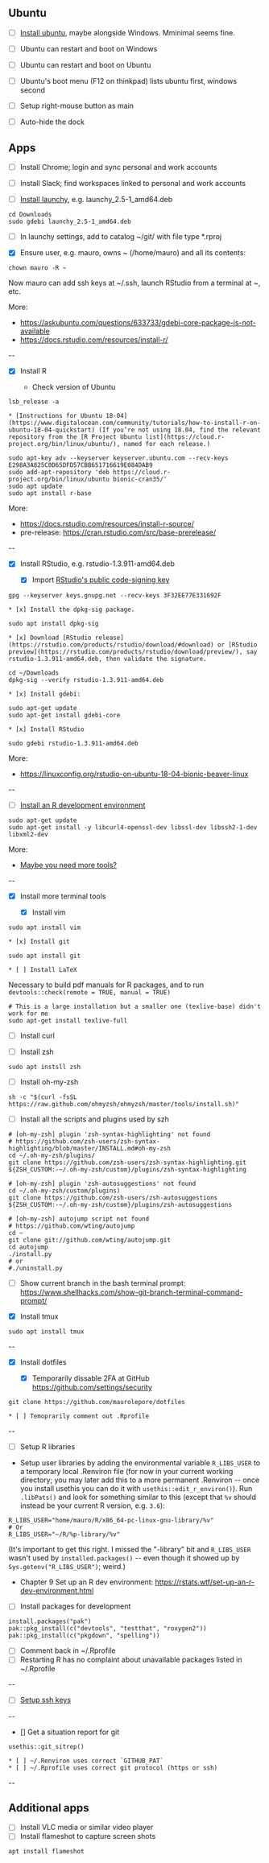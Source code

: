 ## Ubuntu

* [ ] [Install ubuntu](https://ubuntu.com/tutorials/tutorial-install-ubuntu-desktop#1-overview), maybe alongside Windows. Mminimal seems fine.

* [ ] Ubuntu can restart and boot on Windows

* [ ] Ubuntu can restart and boot on Ubuntu

* [ ] Ubuntu's boot menu (F12 on thinkpad) lists ubuntu first, windows second

* [ ] Setup right-mouse button as main

* [ ] Auto-hide the dock



## Apps

* [ ] Install Chrome; login and sync personal and work accounts

* [ ] Install Slack;  find workspaces linked to personal and work accounts

* [ ] [Install launchy](https://www.launchy.net/download.php#linux), e.g. launchy_2.5-1_amd64.deb

```
cd Downloads
sudo gdebi launchy_2.5-1_amd64.deb
```

* [ ] In launchy settings, add to catalog ~/git/ with file type *.rproj






* [x] Ensure user, e.g. mauro, owns ~ (/home/mauro) and all its contents:

```
chown mauro -R ~
```

Now mauro can add ssh keys at ~/.ssh, launch RStudio from a terminal at ~, etc.

More: 

* https://askubuntu.com/questions/633733/gdebi-core-package-is-not-available
* https://docs.rstudio.com/resources/install-r/

--



* [x] Install R

    * Check version of Ubuntu

```
lsb_release -a
```

    * [Instructions for Ubuntu 18-04](https://www.digitalocean.com/community/tutorials/how-to-install-r-on-ubuntu-18-04-quickstart) (If you’re not using 18.04, find the relevant repository from the [R Project Ubuntu list](https://cloud.r-project.org/bin/linux/ubuntu/), named for each release.)

```
sudo apt-key adv --keyserver keyserver.ubuntu.com --recv-keys E298A3A825C0D65DFD57CBB651716619E084DAB9
sudo add-apt-repository 'deb https://cloud.r-project.org/bin/linux/ubuntu bionic-cran35/'
sudo apt update
sudo apt install r-base
```       

More:

* https://docs.rstudio.com/resources/install-r-source/
* pre-release: https://cran.rstudio.com/src/base-prerelease/

--



* [x] Install RStudio, e.g. rstudio-1.3.911-amd64.deb

     * [x] Import [RStudio's public code-signing key](https://rstudio.com/code-signing/)

```
gpg --keyserver keys.gnupg.net --recv-keys 3F32EE77E331692F

```

    * [x] Install the dpkg-sig package.

```
sudo apt install dpkg-sig
```

    * [x] Download [RStudio release](https://rstudio.com/products/rstudio/download/#download) or [RStudio preview](https://rstudio.com/products/rstudio/download/preview/), say rstudio-1.3.911-amd64.deb, then validate the signature.

```
cd ~/Downloads
dpkg-sig --verify rstudio-1.3.911-amd64.deb
```

    * [x] Install gdebi: 

```
sudo apt-get update
sudo apt-get install gdebi-core
```

    * [x] Install RStudio

```
sudo gdebi rstudio-1.3.911-amd64.deb
```

More:

* <https://linuxconfig.org/rstudio-on-ubuntu-18-04-bionic-beaver-linux>

--



* [ ] [Install an R development environment](https://www.jimhester.com/post/2017-10-13-docker/)

```
sudo apt-get update
sudo apt-get install -y libcurl4-openssl-dev libssl-dev libssh2-1-dev libxml2-dev
```

More:

* [Maybe you need more tools?](https://www.r-bloggers.com/installing-our-r-development-environment-on-ubuntu-16-04/)

--


* [x] Install more terminal tools
    
    * [x] Install vim

```
sudo apt install vim
```

    * [x] Install git

```
sudo apt install git
```

    * [ ] Install LaTeX

Necessary to build pdf manuals for R packages, and to run `devtools::check(remote = TRUE, manual = TRUE)`

```
# This is a large installation but a smaller one (texlive-base) didn't work for me
sudo apt-get install texlive-full
```


* [ ] Install curl

* [ ] Install zsh

```
sudo apt instsll zsh
```

* [ ] Install oh-my-zsh

```
sh -c "$(curl -fsSL https://raw.github.com/ohmyzsh/ohmyzsh/master/tools/install.sh)"
```

* [ ] Install all the scripts and plugins used by szh

```
# [oh-my-zsh] plugin 'zsh-syntax-highlighting' not found
# https://github.com/zsh-users/zsh-syntax-highlighting/blob/master/INSTALL.md#oh-my-zsh
cd ~/.oh-my-zsh/plugins/
git clone https://github.com/zsh-users/zsh-syntax-highlighting.git ${ZSH_CUSTOM:-~/.oh-my-zsh/custom}/plugins/zsh-syntax-highlighting

# [oh-my-zsh] plugin 'zsh-autosuggestions' not found
cd ~/.oh-my-zsh/custom/plugins)
git clone https://github.com/zsh-users/zsh-autosuggestions ${ZSH_CUSTOM:-~/.oh-my-zsh/custom}/plugins/zsh-autosuggestions

# [oh-my-zsh] autojump script not found
# https://github.com/wting/autojump
cd ~
git clone git://github.com/wting/autojump.git
cd autojump
./install.py
# or
#./uninstall.py
```


* [ ] Show current branch in the bash terminal prompt: https://www.shellhacks.com/show-git-branch-terminal-command-prompt/

* [x] Install tmux

```
sudo apt install tmux
```

--




* [x] Install dotfiles


    * [x] Temporarily dissable 2FA at GitHub <https://github.com/settings/security>

```
git clone https://github.com/maurolepore/dotfiles
```

    * [ ] Temoprarily comment out .Rprofile



--


* [ ] Setup R libraries

* Setup user libraries by adding the environmental variable `R_LIBS_USER` to a temporary local .Renviron file (for now in your current working directory; you may later add this to a more permanent .Renviron -- once you install usethis you can do it with `usethis::edit_r_environ()`). Run `.libPats()` and look for something similar to this (except that `%v` should instead be your current R version, e.g. `3.6`):

```
R_LIBS_USER="home/mauro/R/x86_64-pc-linux-gnu-library/%v"
# Or
R_LIBS_USER="~/R/%p-library/%v"
```

(It's important to get this right. I missed the "-library" bit and `R_LIBS_USER` wasn't used by `installed.packages()` -- even though it showed up by `Sys.getenv("R_LIBS_USER")`; weird.)

* Chapter 9 Set up an R dev environment: https://rstats.wtf/set-up-an-r-dev-environment.html

* [ ] Install packages for development

```
install.packages("pak")
pak::pkg_install(c("devtools", "testthat", "roxygen2"))
pak::pkg_install(c("pkgdown", "spelling"))
```

* [ ] Comment back in ~/.Rprofile
* [ ] Restarting R has no complaint about unavailable packages listed in ~/.Rprofile

--

* [ ] [Setup ssh keys](https://happygitwithr.com/ssh-keys.html)

--



* [] Get a situation report for git
```
usethis::git_sitrep()
```

    * [ ] ~/.Renviron uses correct `GITHUB_PAT`
    * [ ] ~/.Rprofile uses correct git protocol (https or ssh)

--


## Additional apps

* [ ] Install VLC media or similar video player
* [ ] Install flameshot to capture screen shots

```
apt install flameshot
```
